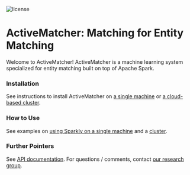 ![license](https://github.com/anhaidgroup/active_matcher/blob/docs/LICENSE)

# ActiveMatcher: Matching for Entity Matching

Welcome to ActiveMatcher! ActiveMatcher is a machine learning system specialized for
entity matching built on top of Apache Spark.

### Installation

See instructions to install ActiveMatcher on [a single machine](https://github.com/anhaidgroup/active_matcher/tree/docs/doc/installation-guides)  or [a cloud-based cluster](). 

### How to Use

See examples on [using Sparkly on a single machine](https://github.com/anhaidgroup/active_matcher/blob/docs/examples/Local-Example.md) and a [cluster](). 

### Further Pointers

See [API documentation](). 
For questions / comments, contact [our research group](mailto:entitymatchinginfo@gmail.com).
